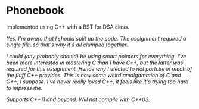 # Phonebook

Implemented using C++ with a BST for DSA class.

_Yes, I'm aware that I should split up the code. The assignment required a single file, so that's why it's all clumped together._

_I could (any probably should) be using smart pointers for everything. I've been more interested in mastering C than I have C++, but the latter was required for this assignment. Hence why I elected to not partake in much of the fluff C++ provides. This is now some weird amalgamation of C and C++, I suppose. I've never really loved C++, it feels like it's trying too hard to impress me._

_Supports C++11 and beyond. Will not compile with C++03._